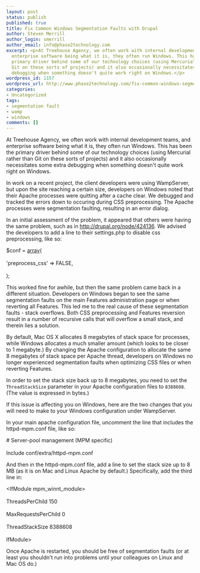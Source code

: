 ```yaml
---
layout: post
status: publish
published: true
title: Fix Common Windows Segmentation Faults with Drupal
author: Steven Merrill
author_login: smerrill
author_email: info@phase2technology.com
excerpt: <p>At Treehouse Agency, we often work with internal development teams, and
  enterprise software being what it is, they often run Windows. This has been the
  primary driver behind some of our technology choices (using Mercurial rather than
  Git on these sorts of projects) and it also occasionally necessitates some extra
  debugging when something doesn't quite work right on Windows.</p>
wordpress_id: 1157
wordpress_url: http://www.phase2technology.com/fix-common-windows-segmentation-faults-with-drupal/
categories:
- Uncategorized
tags:
- segmentation fault
- wamp
- windows
comments: []
---
```

<p>At Treehouse Agency, we often work with internal development teams, and enterprise software being what it is, they often run Windows. This has been the primary driver behind some of our technology choices (using Mercurial rather than Git on these sorts of projects) and it also occasionally necessitates some extra debugging when something doesn't quite work right on Windows.</p></p>
<p>In work on a recent project, the client developers were using WampServer, but upon the site reaching a certain size, developers on Windows noted that their Apache processes were quitting after a cache clear. We debugged and tracked the errors down to occuring during CSS preprocessing.  The Apache processes were segmentation faulting, resulting in an error dialog.</p></p>
<p>In an initial assessment of the problem, it appeared that others were having the same problem, such as in <a href="http://drupal.org/node/424136" title="http://drupal.org/node/424136">http://drupal.org/node/424136</a>. We advised the developers to add a line to their settings.php to disable css preprocessing, like so:</p></p>
<p>
<div class="geshifilter">
<div class="php geshifilter-php"><span class="re0">$conf</span> <span class="sy0">=</span> <a href="http://www.php.net/array"><span class="kw3">array</span></a><span class="br0">(</span><br /><br />
  <span class="st_h">'preprocess_css'</span> <span class="sy0">=></span> <span class="kw4">FALSE</span><span class="sy0">,</span><br /><br />
<span class="br0">)</span><span class="sy0">;</span></div></div></p></p>
<p>This worked fine for awhile, but then the same problem came back in a different situation. Developers on Windows began to see the same segmentation faults on the main Features administration page or when reverting all Features. This led me to the real cause of these segmentation faults - stack overflows.  Both CSS preprocessing and Features reversion result in a number of recursive calls that will overflow a small stack, and therein lies a solution.</p></p>
<p>By default, Mac OS X allocates 8 megabytes of stack space for processes, while Windows allocates a much smaller amount (which looks to be closer to 1 megabyte.)  By changing the Apache configuration to allocate the same 8 megabytes of stack space per Apache thread, developers on Windows no longer experienced segmentation faults when optimizing CSS files or when reverting Features.</p></p>
<p>In order to set the stack size back up to 8 megabytes, you need to set the <code>ThreadStackSize</code> parameter in your Apache configuration files to <code>8388608</code>.  (The value is expressed in bytes.)</p></p>
<p>If this issue is affecting you on Windows, here are the two changes that you will need to make to your Windows configuration under WampServer.</p></p>
<p>In your main apache configuration file, uncomment the line that includes the httpd-mpm.conf file, like so:</p></p>
<p>
<div class="geshifilter">
<div class="php geshifilter-php"><span class="co2"># Server-pool management (MPM specific)<br /><br />
</span><span class="kw1">Include</span> conf<span class="sy0">/</span>extra<span class="sy0">/</span>httpd<span class="sy0">-</span>mpm<span class="sy0">.</span>conf</div></div></p></p>
<p>And then in the httpd-mpm.conf file, add a line to set the stack size up to 8 MB (as it is on Mac and Linux Apache by default.) Specifically, add the third line in:</p></p>
<p>
<div class="geshifilter">
<div class="php geshifilter-php"><span class="sy0"><</span>IfModule mpm_winnt_module<span class="sy0">></span><br /><br />
    ThreadsPerChild      <span class="nu0">150</span><br /><br />
    MaxRequestsPerChild    <span class="nu0">0</span><br /><br />
    ThreadStackSize  <span class="nu0">8388608</span><br /><br />
<span class="sy0"></</span>IfModule<span class="sy0">></span></div></div></p></p>
<p>Once Apache is restarted, you should be free of segmentation faults (or at least you shouldn't run into problems until your colleagues on Linux and Mac OS do.)</p></p>
